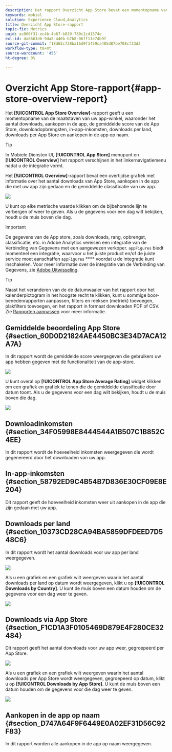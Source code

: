 ```yaml
---
description: Het rapport Overzicht App Store bevat een momentopname van de maatstaven van uw App Store, waaronder het aantal downloads, aankopen in de app, de gemiddelde waardering van de App Store, downloadopbrengsten, in-app-inkomsten, downloads per land, downloads per App Store en aankopen in de app op naam.
keywords: mobiel
solution: Experience Cloud,Analytics
title: Overzicht App Store-rapport
topic-fix: Metrics
uuid: ac066f31-ec4b-4b67-b839-780c2cd1574e
exl-id: da8663d6-9da8-440b-b7b8-06ff11e74b9f
source-git-commit: f18d65c738ba16d9f1459ca485d87be708cf23d2
workflow-type: tm+mt
source-wordcount: '455'
ht-degree: 0%

---
```


# Overzicht App Store-rapport{#app-store-overview-report}

Het **[!UICONTROL App Store Overview]**-rapport geeft u een momentopname van de maatstaven van uw app-winkel, waaronder het aantal downloads, aankopen in de app, de gemiddelde score van de App Store, downloadopbrengsten, in-app-inkomsten, downloads per land, downloads per App Store en aankopen in de app op naam.

>[!TIP]
>
>In Mobiele Diensten UI, **[!UICONTROL App Store]** menupunt en **[!UICONTROL Overview]** het rapport verschijnen in het linkernavigatiemenu nadat u de integratie vormt.

Het **[!UICONTROL Overview]**-rapport bevat een overtijdse grafiek met informatie over het aantal downloads van App Store, aankopen in de app die met uw app zijn gedaan en de gemiddelde classificatie van uw app.

![](assets/app_store_metrics.png)

U kunt op elke metrische waarde klikken om de bijbehorende lijn te verbergen of weer te geven. Als u de gegevens voor een dag wilt bekijken, houdt u de muis boven die dag.

>[!IMPORTANT]
>
>De gegevens van de App store, zoals downloads, rang, opbrengst, classificatie, etc. in Adobe Analytics vereisen een integratie van de Verbinding van Gegevens met een aangewezen verkoper. `appFigures` biedt momenteel een integratie, waarvoor u het juiste product en/of de juiste service moet aanschaffen  `appFigures` **** voordat u de integratie kunt inschakelen. Voor meer informatie over de integratie van de Verbinding van Gegevens, zie [Adobe Uitwisseling](https://www.adobeexchange.com/experiencecloud.html).

>[!TIP]
>
>Naast het veranderen van de de datumwaaier van het rapport door het kalenderpictogram in het hoogste recht te klikken, kunt u sommige boor-benedenrapporten aanpassen, filters en reeksen (metriek) toevoegen, plakfilters toevoegen, en het rapport in formaat downloaden PDF of CSV. Zie [Rapporten aanpassen](/help/using/usage/reports-customize/reports-customize.md) voor meer informatie.

## Gemiddelde beoordeling App Store {#section_60D0D21824AE4450BC3E34D7ACA12A7A}

In dit rapport wordt de gemiddelde score weergegeven die gebruikers uw app hebben gegeven met de functionaliteit van de app-store.

![](assets/app_store_rating.png)

U kunt overal op **[!UICONTROL App Store Average Rating]** widget klikken om een grafiek en grafiek te tonen die de gemiddelde classificatie door datum toont. Als u de gegevens voor een dag wilt bekijken, houdt u de muis boven die dag.

![](assets/app_store_downloads_detail.png)

## Downloadinkomsten {#section_34F05998E8444544A1B507C1B852C4EE}

In dit rapport wordt de hoeveelheid inkomsten weergegeven die wordt gegenereerd door het downloaden van uw app.

## In-app-inkomsten {#section_58792ED9C4B54B7D836E30CF09E8E204}

Dit rapport geeft de hoeveelheid inkomsten weer uit aankopen in de app die zijn gedaan met uw app.

## Downloads per land {#section_10373CD28CA94BA5859DFDEED7D548C6}

In dit rapport wordt het aantal downloads voor uw app per land weergegeven.

![](assets/country.png)

Als u een grafiek en een grafiek wilt weergeven waarin het aantal downloads per land op datum wordt weergegeven, klikt u op **[!UICONTROL Downloads by Country]**. U kunt de muis boven een datum houden om de gegevens voor een dag weer te geven.

![](assets/downloads_by_country.png)

## Downloads via App Store {#section_F1CD1A3F0105469D879E4F280CE32484}

Dit rapport geeft het aantal downloads voor uw app weer, gegroepeerd per App Store.

![](assets/app_store.png)

Als u een grafiek en een grafiek wilt weergeven waarin het aantal downloads per App Store wordt weergegeven, gegroepeerd op datum, klikt u op **[!UICONTROL Downloads by App Store]**. U kunt de muis boven een datum houden om de gegevens voor die dag weer te geven.

![](assets/app_store_downloads_detail.png)

## Aankopen in de app op naam {#section_D747A64F9F6449E0A02EF31D56C92F83}

In dit rapport worden alle aankopen in de app op naam weergegeven.
